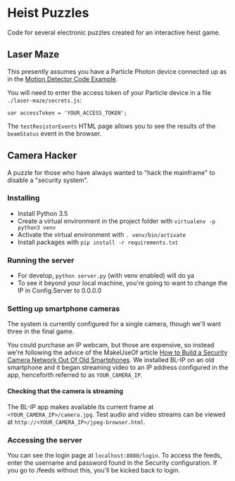 # Heist Puzzles

Code for several electronic puzzles created for an interactive heist game.

## Laser Maze

This presently assumes you have a Particle Photon device connected up as in the [Motion Detector
Code Example](https://docs.particle.io/guide/getting-started/examples/photon/#make-a-motion-detector-publish-and-the-console).

You will need to enter the access token of your Particle device in a file `./laser-maze/secrets.js`:
```
var accessToken = 'YOUR_ACCESS_TOKEN';
```

The `testResistorEvents` HTML page allows you to see the results of the `beamStatus` event in the
browser.


## Camera Hacker

A puzzle for those who have always wanted to "hack the mainframe" to disable a "security system".

### Installing
* Install Python 3.5
* Create a virtual environment in the project folder with `virtualenv -p python3 venv`
* Activate the virtual environment with `. venv/bin/activate`
* Install packages with `pip install -r requirements.txt`

### Running the server
* For develop, `python server.py` (with venv enabled) will do ya
* To see it beyond your local machine, you're going to want to change the IP in Config.Server to
  0.0.0.0

### Setting up smartphone cameras

The system is currently configured for a single camera, though we'll want three in the final game.

You could purchase an IP webcam, but those are expensive, so instead we're following the advice of 
the MakeUseOf article [How to Build a Security Camera Network Out Of Old
Smartphones](https://www.makeuseof.com/tag/how-to-build-a-security-camera-network-out-of-old-smartphones/).
We installed BL-IP on an old smartphone and it began streaming video to an IP address configured
in the app, henceforth referred to as `YOUR_CAMERA_IP`.

#### Checking that the camera is streaming

The BL-IP app makes available its current frame at `<YOUR_CAMERA_IP>/camera.jpg`. Test audio and
video streams can be viewed at `http://<YOUR_CAMERA_IP>/jpeg-browser.html`.


### Accessing the server
You can see the login page at `localhost:8080/login`. To access the feeds, enter the username and
password found in the Security configuration. If you go to /feeds without this, you'll be kicked
back to login. 
